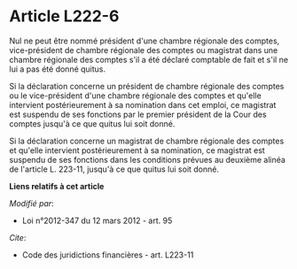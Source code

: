 # Article L222-6

Nul ne peut être nommé président d'une chambre régionale des comptes, vice-président de chambre régionale des comptes ou
magistrat dans une chambre régionale des comptes s'il a été déclaré comptable de fait et s'il ne lui a pas été donné quitus.

Si la déclaration concerne un président de chambre régionale des comptes ou le vice-président d'une chambre régionale des
comptes et qu'elle intervient postérieurement à sa nomination dans cet emploi, ce magistrat est suspendu de ses fonctions par
le premier président de la Cour des comptes jusqu'à ce que quitus lui soit donné.

Si la déclaration concerne un magistrat de chambre régionale des comptes et qu'elle intervient postérieurement à sa
nomination, ce magistrat est suspendu de ses fonctions dans les conditions prévues au deuxième alinéa de l'article L. 223-11,
jusqu'à ce que quitus lui soit donné.

**Liens relatifs à cet article**

_Modifié par_:

  - Loi n°2012-347 du 12 mars 2012 - art. 95

_Cite_:

  - Code des juridictions financières - art. L223-11
